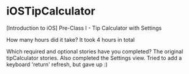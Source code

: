 iOSTipCalculator
================

[Introduction to iOS] Pre-Class I - Tip Calculator with Settings

How many hours did it take? It took 4 hours in total

Which required and optional stories have you completed? The original tipCalculator stories. Also completed the Settings view. Tried to add a keyboard 'return' refresh, but gave up :) 

